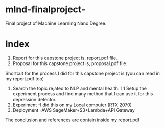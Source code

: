 # mlnd-finalproject-
Final project of Machine Learning Nano Degree.

# Index
1. Report for this capstone project is, report.pdf file.
2. Proposal for this capstone project is, proposal.pdf file. 

Shortcut for the process I did for this capstone project is (you can read in my report.pdf too)
1. Search the topic re;ated to NLP and mental health.
  1.1 Setup the experiment process and find many method that I can use it for this depression detector.
2. Experiment
  -I did this on my Local computer (RTX 2070)
3. Deployment
  -AWS SageMaker+S3+Lambda+API Gateway

The conclusion and references are contain inside my report.pdf
